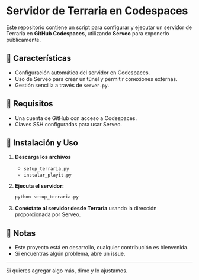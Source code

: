 # Servidor de Terraria en Codespaces  

Este repositorio contiene un script para configurar y ejecutar un servidor de Terraria en **GitHub Codespaces**, utilizando **Serveo** para exponerlo públicamente.  

## 🚀 Características  
- Configuración automática del servidor en Codespaces.  
- Uso de Serveo para crear un túnel y permitir conexiones externas.  
- Gestión sencilla a través de `server.py`.  

## 📜 Requisitos  
- Una cuenta de GitHub con acceso a Codespaces.  
- Claves SSH configuradas para usar Serveo.  

## 🔧 Instalación y Uso  

1. **Descarga los archivos**  
   - `setup_terraria.py`  
   - `instalar_playit.py`  

2. **Ejecuta el servidor:**  
   ```bash
   python setup_terraria.py
   ```  
3. **Conéctate al servidor desde Terraria** usando la dirección proporcionada por Serveo.  

## 📌 Notas  
- Este proyecto está en desarrollo, cualquier contribución es bienvenida.  
- Si encuentras algún problema, abre un issue.  

---  

Si quieres agregar algo más, dime y lo ajustamos.
